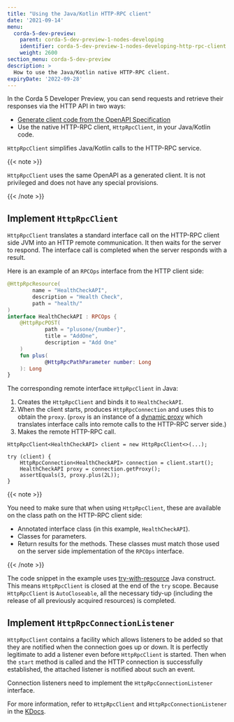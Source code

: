 ```yaml
---
title: "Using the Java/Kotlin HTTP-RPC client"
date: '2021-09-14'
menu:
  corda-5-dev-preview:
    parent: corda-5-dev-preview-1-nodes-developing
    identifier: corda-5-dev-preview-1-nodes-developing-http-rpc-client
    weight: 2600
section_menu: corda-5-dev-preview
description: >
  How to use the Java/Kotlin native HTTP-RPC client.
expiryDate: '2022-09-28'  
---
```


In the Corda 5 Developer Preview, you can send requests and retrieve their responses via the
HTTP API in two ways:
* [Generate client code from the OpenAPI Specification](../../../../../../en/platform/corda/5.0-dev-preview-1/nodes/developing/generate-code/generate-code.md)
* Use the native HTTP-RPC client, `HttpRpcClient`, in your Java/Kotlin code.

`HttpRpcClient` simplifies Java/Kotlin calls to the HTTP-RPC service.

{{< note >}}

`HttpRpcClient` uses the same OpenAPI as a generated client. It is not privileged and does not
have any special provisions.

{{< /note >}}

## Implement `HttpRpcClient`

`HttpRpcClient` translates a standard interface call on the HTTP-RPC client side JVM into an HTTP remote communication.
It then waits for the server to respond. The interface call is completed when the server responds with a result.

Here is an example of an `RPCOps` interface from the HTTP client side:

```kotlin
@HttpRpcResource(
        name = "HealthCheckAPI",
        description = "Health Check",
        path = "health/"
)
interface HealthCheckAPI : RPCOps {
    @HttpRpcPOST(
            path = "plusone/{number}",
            title = "AddOne",
            description = "Add One"
    )
    fun plus(
            @HttpRpcPathParameter number: Long
    ): Long
}
```

The corresponding remote interface `HttpRpcClient` in Java:
1. Creates the `HttpRpcClient` and binds it to `HealthCheckAPI`.
2. When the client starts, produces `HttpRpcConnection` and uses this to obtain the `proxy`. (`proxy` is an instance of a [dynamic proxy](https://docs.oracle.com/javase/8/docs/technotes/guides/reflection/proxy.html) which translates
   interface calls into remote calls to the HTTP-RPC server side.)
3. Makes the remote HTTP-RPC call.

```
HttpRpcClient<HealthCheckAPI> client = new HttpRpcClient<>(...);

try (client) {
    HttpRpcConnection<HealthCheckAPI> connection = client.start();
    HealthCheckAPI proxy = connection.getProxy();
    assertEquals(3, proxy.plus(2L));
}
```

{{< note >}}

You need to make sure that when using `HttpRpcClient`, these are available on the class path
on the HTTP-RPC client side:
* Annotated interface class (in this example, `HealthCheckAPI`).
* Classes for parameters.
* Return results for the methods.
These classes must match those used on the server side implementation of the `RPCOps` interface.

{{< /note >}}

The code snippet in the example uses [try-with-resource](https://docs.oracle.com/javase/tutorial/essential/exceptions/tryResourceClose.html)
Java construct. This means `HttpRpcClient` is closed at the end of the `try` scope. Because `HttpRpcClient` is
`AutoCloseable`, all the necessary tidy-up (including the release of all previously acquired resources) is completed.

## Implement `HttpRpcConnectionListener`

`HttpRpcClient` contains a facility which allows listeners to be added so that they are notified when the connection goes
up or down. It is perfectly legitimate to add a listener even before `HttpRpcClient` is started. Then when the `start` method
is called and the HTTP connection is successfully established, the attached listener is notified about such an event.

Connection listeners need to implement the `HttpRpcConnectionListener` interface.

For more information, refer to `HttpRpcClient` and `HttpRpcConnectionListener` in the
[KDocs](https://www.kdocs.co.uk/home).
